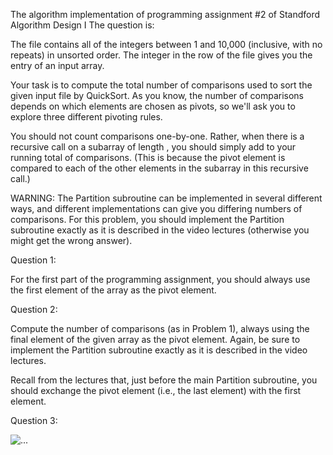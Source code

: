 The algorithm implementation of programming assignment #2 of Standford Algorithm Design I
The question is:

The file contains all of the integers between 1 and 10,000 (inclusive, with no repeats) in unsorted order. The integer in the  row of the file gives you the  entry of an input array.

Your task is to compute the total number of comparisons used to sort the given input file by QuickSort. As you know, the number of comparisons depends on which elements are chosen as pivots, so we'll ask you to explore three different pivoting rules.

You should not count comparisons one-by-one. Rather, when there is a recursive call on a subarray of length , you should simply add  to your running total of comparisons. (This is because the pivot element is compared to each of the other  elements in the subarray in this recursive call.)

WARNING: The Partition subroutine can be implemented in several different ways, and different implementations can give you differing numbers of comparisons. For this problem, you should implement the Partition subroutine exactly as it is described in the video lectures (otherwise you might get the wrong answer).

Question 1: 

For the first part of the programming assignment, you should always use the first element of the array as the pivot element.

Question 2:

Compute the number of comparisons (as in Problem 1), always using the final element of the given array as the pivot element. Again, be sure to implement the Partition subroutine exactly as it is described in the video lectures.

Recall from the lectures that, just before the main Partition subroutine, you should exchange the pivot element (i.e., the last element) with the first element.

Question 3:

![...](question#3.png)
